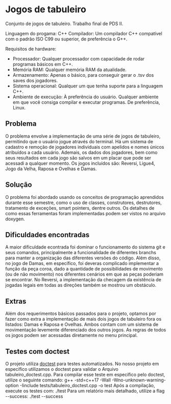 # Jogos de tabuleiro
Conjunto de jogos de tabuleiro. Trabalho final de PDS II.

Linguagem do progama: C++
Compilador: Um compilador C++ compatível com o padrão ISO C99 ou superior, de preferência o G++.

Requisitos de hardware:
- Processador: Qualquer processador com capacidade de rodar programas básicos em C++.
- Memória RAM: Qualquer memória RAM da atualidade.
- Armazenamento: Apenas o básico, para conseguir gerar o .tsv dos saves dos jogadores.
- Sistema operacional: Qualquer um que tenha suporte para a linguagem C++.
- Ambiente de execução: À preferência do usuário. Qualquer ambiente em que você consiga compilar e executar programas. De preferência, Linux.

## Problema
O problema envolve a implementação de uma série de jogos de tabuleiro, permitindo que o usuário jogue através do terminal. Há um sistema de cadastro e remoção de jogadores individuais com apelidos e nomes únicos atribuídos a cada usuário. Ademais, os dados dos jogadores, bem como seus resultados em cada jogo são salvos em um placar que pode ser acessadi a qualquer momento. Os jogos incluídos são: Reversi, Ligue4, Jogo da Velha, Raposa e Ovelhas e Damas.

## Solução
O problema foi abordado usando os conceitos de programação aprendidos durante esse semestre, como o uso de classes, construtores, destrutores, tratamento de exceções, smart pointers, dentre outros. Os detalhes de como essas ferramentas foram implementadas podem ser vistos no arquivo doxygen.

## Dificuldades encontradas
A maior dificuldade econtrada foi dominar o funcionamento do sistema git e seus comandos, principalmente a funcionalidade de diferentes branchs para manter a organização das diferentes versões do código. Além disso, no jogo de Damas, em específico, foi deveras complicado implementar a função da peça coroa, dado a quantidade de possibilidades de movimento (ou de não movimento) nos diferentes cenários em que as peças poderiam se encontrar. No Reversi, a implementação da checagem da existência de jogadas legais em todas as direções também se mostrou um obstáculo.


## Extras
Além dos requerimentos básicos passados para o projeto, optamos por fazer como extra a implementação de mais dois jogos de tabuleiro fora os listados: Damas e Raposa e Ovelhas. Ambos contam com um sistema de movimentação levemente diferenciado dos outros jogos. As regras de todos os jogos podem ser acessadas diretamente no menu principal.

## Testes  com doctest

O projeto utiliza [doctest](https://github.com/doctest/doctest) para testes automatizados. No nosso projeto em específico utilizamos o doctest para validar o Arquivo tabuleiro_doctest.cpp. Para compilar esse teste em específico pelo doctest, utilize o seguinte comando:
g++ -std=c++17 -Wall -Wno-unknown-warning-option -Iinclude tests/tabuleiro_doctest.cpp -o test
Após a compilação, execute os testes com:
./test
Para um relatório mais detalhado, utilize a flag --success:
./test --success